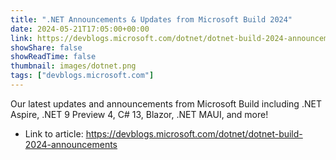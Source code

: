 ```yaml
---
title: ".NET Announcements & Updates from Microsoft Build 2024"
date: 2024-05-21T17:05:00+00:00
link: https://devblogs.microsoft.com/dotnet/dotnet-build-2024-announcements
showShare: false
showReadTime: false
thumbnail: images/dotnet.png
tags: ["devblogs.microsoft.com"]
---
```

Our latest updates and announcements from Microsoft Build including .NET Aspire, .NET 9 Preview 4, C# 13, Blazor, .NET MAUI, and more!

- Link to article: https://devblogs.microsoft.com/dotnet/dotnet-build-2024-announcements